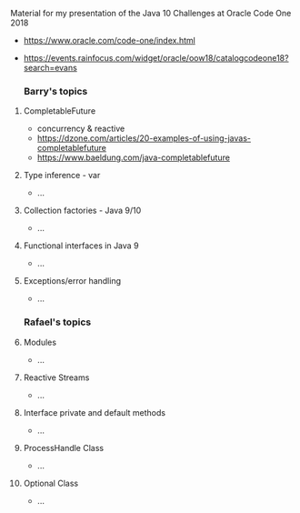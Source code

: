 Material for my presentation of the Java 10 Challenges at Oracle Code One 2018
- https://www.oracle.com/code-one/index.html
- https://events.rainfocus.com/widget/oracle/oow18/catalogcodeone18?search=evans


    ### Barry's topics
1.  CompletableFuture
    * concurrency & reactive
    * https://dzone.com/articles/20-examples-of-using-javas-completablefuture
    * https://www.baeldung.com/java-completablefuture
1.  Type inference - var
    * ...
1.  Collection factories - Java 9/10
    * ...
1.  Functional interfaces in Java 9
    * ...
1.  Exceptions/error handling
    * ...

    
    ### Rafael's topics
1.  Modules
    * ...
1.  Reactive Streams
    * ...
1.  Interface private and default methods
    * ...
1.  ProcessHandle Class
    * ...
1.  Optional Class
    * ...
   